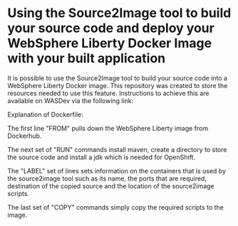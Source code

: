 # Using the Source2Image tool to build your source code and deploy your WebSphere Liberty Docker Image with your built application


It is possible to use the Source2Image tool to build your source code into a WebSphere Liberty Docker image. This repository was created to store the resources needed to use this feature. Instructions to achieve this are available on WASDev via the following link:


Explanation of Dockerfile:

The first line "FROM" pulls down the WebSphere Liberty image from Dockerhub.

The next set of "RUN" commands install maven, create a directory to store the source code and install a jdk which is needed for OpenShift.

The "LABEL" set of lines sets information on the containers that is used by the source2image tool such as its name, the ports that are required, destination of the copied source and the location of the source2image scripts.

The last set of "COPY" commands simply copy the required scripts to the image.

